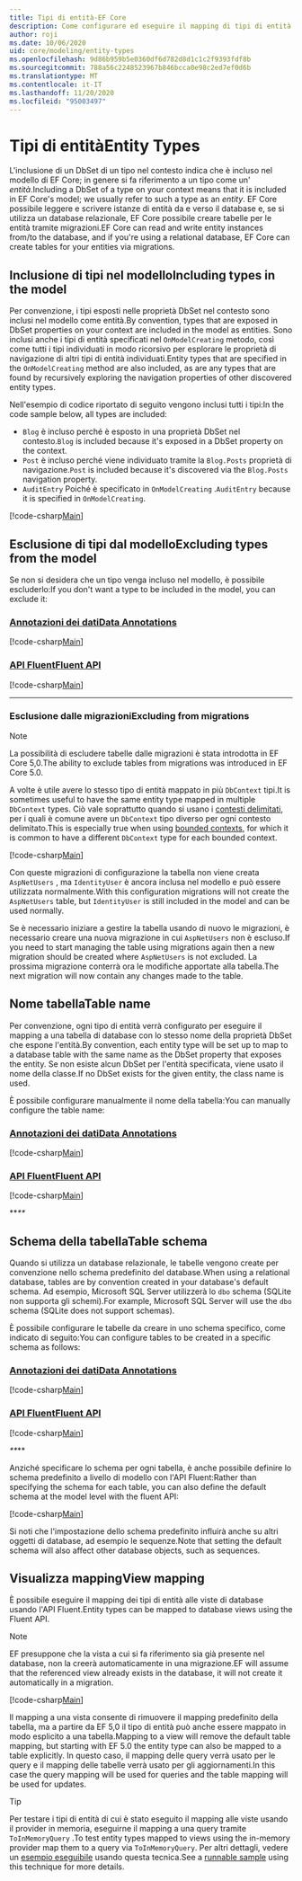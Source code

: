 ```yaml
---
title: Tipi di entità-EF Core
description: Come configurare ed eseguire il mapping di tipi di entità usando Entity Framework Core
author: roji
ms.date: 10/06/2020
uid: core/modeling/entity-types
ms.openlocfilehash: 9d86b959b5e0360df6d782d8d1c1c2f9393fdf8b
ms.sourcegitcommit: 788a56c2248523967b846bcca0e98c2ed7ef0d6b
ms.translationtype: MT
ms.contentlocale: it-IT
ms.lasthandoff: 11/20/2020
ms.locfileid: "95003497"
---
```

# <a name="entity-types"></a><span data-ttu-id="d624c-103">Tipi di entità</span><span class="sxs-lookup"><span data-stu-id="d624c-103">Entity Types</span></span>

<span data-ttu-id="d624c-104">L'inclusione di un DbSet di un tipo nel contesto indica che è incluso nel modello di EF Core; in genere si fa riferimento a un tipo come un' *entità*.</span><span class="sxs-lookup"><span data-stu-id="d624c-104">Including a DbSet of a type on your context means that it is included in EF Core's model; we usually refer to such a type as an *entity*.</span></span> <span data-ttu-id="d624c-105">EF Core possibile leggere e scrivere istanze di entità da e verso il database e, se si utilizza un database relazionale, EF Core possibile creare tabelle per le entità tramite migrazioni.</span><span class="sxs-lookup"><span data-stu-id="d624c-105">EF Core can read and write entity instances from/to the database, and if you're using a relational database, EF Core can create tables for your entities via migrations.</span></span>

## <a name="including-types-in-the-model"></a><span data-ttu-id="d624c-106">Inclusione di tipi nel modello</span><span class="sxs-lookup"><span data-stu-id="d624c-106">Including types in the model</span></span>

<span data-ttu-id="d624c-107">Per convenzione, i tipi esposti nelle proprietà DbSet nel contesto sono inclusi nel modello come entità.</span><span class="sxs-lookup"><span data-stu-id="d624c-107">By convention, types that are exposed in DbSet properties on your context are included in the model as entities.</span></span> <span data-ttu-id="d624c-108">Sono inclusi anche i tipi di entità specificati nel `OnModelCreating` metodo, così come tutti i tipi individuati in modo ricorsivo per esplorare le proprietà di navigazione di altri tipi di entità individuati.</span><span class="sxs-lookup"><span data-stu-id="d624c-108">Entity types that are specified in the `OnModelCreating` method are also included, as are any types that are found by recursively exploring the navigation properties of other discovered entity types.</span></span>

<span data-ttu-id="d624c-109">Nell'esempio di codice riportato di seguito vengono inclusi tutti i tipi:</span><span class="sxs-lookup"><span data-stu-id="d624c-109">In the code sample below, all types are included:</span></span>

* <span data-ttu-id="d624c-110">`Blog` è incluso perché è esposto in una proprietà DbSet nel contesto.</span><span class="sxs-lookup"><span data-stu-id="d624c-110">`Blog` is included because it's exposed in a DbSet property on the context.</span></span>
* <span data-ttu-id="d624c-111">`Post` è incluso perché viene individuato tramite la `Blog.Posts` proprietà di navigazione.</span><span class="sxs-lookup"><span data-stu-id="d624c-111">`Post` is included because it's discovered via the `Blog.Posts` navigation property.</span></span>
* <span data-ttu-id="d624c-112">`AuditEntry` Poiché è specificato in `OnModelCreating` .</span><span class="sxs-lookup"><span data-stu-id="d624c-112">`AuditEntry` because it is specified in `OnModelCreating`.</span></span>

[!code-csharp[Main](../../../samples/core/Modeling/Conventions/EntityTypes.cs?name=EntityTypes&highlight=3,7,16)]

## <a name="excluding-types-from-the-model"></a><span data-ttu-id="d624c-113">Esclusione di tipi dal modello</span><span class="sxs-lookup"><span data-stu-id="d624c-113">Excluding types from the model</span></span>

<span data-ttu-id="d624c-114">Se non si desidera che un tipo venga incluso nel modello, è possibile escluderlo:</span><span class="sxs-lookup"><span data-stu-id="d624c-114">If you don't want a type to be included in the model, you can exclude it:</span></span>

### <a name="data-annotations"></a>[<span data-ttu-id="d624c-115">Annotazioni dei dati</span><span class="sxs-lookup"><span data-stu-id="d624c-115">Data Annotations</span></span>](#tab/data-annotations)

[!code-csharp[Main](../../../samples/core/Modeling/DataAnnotations/IgnoreType.cs?name=IgnoreType&highlight=1)]

### <a name="fluent-api"></a>[<span data-ttu-id="d624c-116">API Fluent</span><span class="sxs-lookup"><span data-stu-id="d624c-116">Fluent API</span></span>](#tab/fluent-api)

[!code-csharp[Main](../../../samples/core/Modeling/FluentAPI/IgnoreType.cs?name=IgnoreType&highlight=3)]

***

### <a name="excluding-from-migrations"></a><span data-ttu-id="d624c-117">Esclusione dalle migrazioni</span><span class="sxs-lookup"><span data-stu-id="d624c-117">Excluding from migrations</span></span>

> [!NOTE]
> <span data-ttu-id="d624c-118">La possibilità di escludere tabelle dalle migrazioni è stata introdotta in EF Core 5,0.</span><span class="sxs-lookup"><span data-stu-id="d624c-118">The ability to exclude tables from migrations was introduced in EF Core 5.0.</span></span>

<span data-ttu-id="d624c-119">A volte è utile avere lo stesso tipo di entità mappato in più `DbContext` tipi.</span><span class="sxs-lookup"><span data-stu-id="d624c-119">It is sometimes useful to have the same entity type mapped in multiple `DbContext` types.</span></span> <span data-ttu-id="d624c-120">Ciò vale soprattutto quando si usano i [contesti delimitati](https://www.martinfowler.com/bliki/BoundedContext.html), per i quali è comune avere un `DbContext` tipo diverso per ogni contesto delimitato.</span><span class="sxs-lookup"><span data-stu-id="d624c-120">This is especially true when using [bounded contexts](https://www.martinfowler.com/bliki/BoundedContext.html), for which it is common to have a different `DbContext` type for each bounded context.</span></span>

[!code-csharp[Main](../../../samples/core/Modeling/FluentAPI/TableExcludeFromMigrations.cs?name=TableExcludeFromMigrations&highlight=4)]

<span data-ttu-id="d624c-121">Con queste migrazioni di configurazione la tabella non viene creata `AspNetUsers` , ma `IdentityUser` è ancora inclusa nel modello e può essere utilizzata normalmente.</span><span class="sxs-lookup"><span data-stu-id="d624c-121">With this configuration migrations will not create the `AspNetUsers` table, but `IdentityUser` is still included in the model and can be used normally.</span></span>

<span data-ttu-id="d624c-122">Se è necessario iniziare a gestire la tabella usando di nuovo le migrazioni, è necessario creare una nuova migrazione in cui `AspNetUsers` non è escluso.</span><span class="sxs-lookup"><span data-stu-id="d624c-122">If you need to start managing the table using migrations again then a new migration should be created where `AspNetUsers` is not excluded.</span></span> <span data-ttu-id="d624c-123">La prossima migrazione conterrà ora le modifiche apportate alla tabella.</span><span class="sxs-lookup"><span data-stu-id="d624c-123">The next migration will now contain any changes made to the table.</span></span>

## <a name="table-name"></a><span data-ttu-id="d624c-124">Nome tabella</span><span class="sxs-lookup"><span data-stu-id="d624c-124">Table name</span></span>

<span data-ttu-id="d624c-125">Per convenzione, ogni tipo di entità verrà configurato per eseguire il mapping a una tabella di database con lo stesso nome della proprietà DbSet che espone l'entità.</span><span class="sxs-lookup"><span data-stu-id="d624c-125">By convention, each entity type will be set up to map to a database table with the same name as the DbSet property that exposes the entity.</span></span> <span data-ttu-id="d624c-126">Se non esiste alcun DbSet per l'entità specificata, viene usato il nome della classe.</span><span class="sxs-lookup"><span data-stu-id="d624c-126">If no DbSet exists for the given entity, the class name is used.</span></span>

<span data-ttu-id="d624c-127">È possibile configurare manualmente il nome della tabella:</span><span class="sxs-lookup"><span data-stu-id="d624c-127">You can manually configure the table name:</span></span>

### <a name="data-annotations"></a>[<span data-ttu-id="d624c-128">Annotazioni dei dati</span><span class="sxs-lookup"><span data-stu-id="d624c-128">Data Annotations</span></span>](#tab/data-annotations)

[!code-csharp[Main](../../../samples/core/Modeling/DataAnnotations/TableName.cs?Name=TableName&highlight=1)]

### <a name="fluent-api"></a>[<span data-ttu-id="d624c-129">API Fluent</span><span class="sxs-lookup"><span data-stu-id="d624c-129">Fluent API</span></span>](#tab/fluent-api)

[!code-csharp[Main](../../../samples/core/Modeling/FluentAPI/TableName.cs?Name=TableName&highlight=3-4)]

<span data-ttu-id="d624c-130">\*\*_</span><span class="sxs-lookup"><span data-stu-id="d624c-130">\*\*_</span></span>

## <a name="table-schema"></a><span data-ttu-id="d624c-131">Schema della tabella</span><span class="sxs-lookup"><span data-stu-id="d624c-131">Table schema</span></span>

<span data-ttu-id="d624c-132">Quando si utilizza un database relazionale, le tabelle vengono create per convenzione nello schema predefinito del database.</span><span class="sxs-lookup"><span data-stu-id="d624c-132">When using a relational database, tables are by convention created in your database's default schema.</span></span> <span data-ttu-id="d624c-133">Ad esempio, Microsoft SQL Server utilizzerà lo `dbo` schema (SQLite non supporta gli schemi).</span><span class="sxs-lookup"><span data-stu-id="d624c-133">For example, Microsoft SQL Server will use the `dbo` schema (SQLite does not support schemas).</span></span>

<span data-ttu-id="d624c-134">È possibile configurare le tabelle da creare in uno schema specifico, come indicato di seguito:</span><span class="sxs-lookup"><span data-stu-id="d624c-134">You can configure tables to be created in a specific schema as follows:</span></span>

### <a name="data-annotations"></a>[<span data-ttu-id="d624c-135">Annotazioni dei dati</span><span class="sxs-lookup"><span data-stu-id="d624c-135">Data Annotations</span></span>](#tab/data-annotations)

[!code-csharp[Main](../../../samples/core/Modeling/DataAnnotations/TableNameAndSchema.cs?name=TableNameAndSchema&highlight=1)]

### <a name="fluent-api"></a>[<span data-ttu-id="d624c-136">API Fluent</span><span class="sxs-lookup"><span data-stu-id="d624c-136">Fluent API</span></span>](#tab/fluent-api)

[!code-csharp[Main](../../../samples/core/Modeling/FluentAPI/TableNameAndSchema.cs?name=TableNameAndSchema&highlight=3-4)]

<span data-ttu-id="d624c-137">_\*\*</span><span class="sxs-lookup"><span data-stu-id="d624c-137">_\*\*</span></span>

<span data-ttu-id="d624c-138">Anziché specificare lo schema per ogni tabella, è anche possibile definire lo schema predefinito a livello di modello con l'API Fluent:</span><span class="sxs-lookup"><span data-stu-id="d624c-138">Rather than specifying the schema for each table, you can also define the default schema at the model level with the fluent API:</span></span>

[!code-csharp[Main](../../../samples/core/Modeling/FluentAPI/DefaultSchema.cs?name=DefaultSchema&highlight=3)]

<span data-ttu-id="d624c-139">Si noti che l'impostazione dello schema predefinito influirà anche su altri oggetti di database, ad esempio le sequenze.</span><span class="sxs-lookup"><span data-stu-id="d624c-139">Note that setting the default schema will also affect other database objects, such as sequences.</span></span>

## <a name="view-mapping"></a><span data-ttu-id="d624c-140">Visualizza mapping</span><span class="sxs-lookup"><span data-stu-id="d624c-140">View mapping</span></span>

<span data-ttu-id="d624c-141">È possibile eseguire il mapping dei tipi di entità alle viste di database usando l'API Fluent.</span><span class="sxs-lookup"><span data-stu-id="d624c-141">Entity types can be mapped to database views using the Fluent API.</span></span>

> [!Note]
> <span data-ttu-id="d624c-142">EF presuppone che la vista a cui si fa riferimento sia già presente nel database, non la creerà automaticamente in una migrazione.</span><span class="sxs-lookup"><span data-stu-id="d624c-142">EF will assume that the referenced view already exists in the database, it will not create it automatically in a migration.</span></span>

[!code-csharp[Main](../../../samples/core/Modeling/FluentAPI/ViewNameAndSchema.cs?name=ViewNameAndSchema&highlight=1)]

 <span data-ttu-id="d624c-143">Il mapping a una vista consente di rimuovere il mapping predefinito della tabella, ma a partire da EF 5,0 il tipo di entità può anche essere mappato in modo esplicito a una tabella.</span><span class="sxs-lookup"><span data-stu-id="d624c-143">Mapping to a view will remove the default table mapping, but starting with EF 5.0 the entity type can also be mapped to a table explicitly.</span></span> <span data-ttu-id="d624c-144">In questo caso, il mapping delle query verrà usato per le query e il mapping delle tabelle verrà usato per gli aggiornamenti.</span><span class="sxs-lookup"><span data-stu-id="d624c-144">In this case the query mapping will be used for queries and the table mapping will be used for updates.</span></span>

> [!TIP]
> <span data-ttu-id="d624c-145">Per testare i tipi di entità di cui è stato eseguito il mapping alle viste usando il provider in memoria, eseguirne il mapping a una query tramite `ToInMemoryQuery` .</span><span class="sxs-lookup"><span data-stu-id="d624c-145">To test entity types mapped to views using the in-memory provider map them to a query via `ToInMemoryQuery`.</span></span> <span data-ttu-id="d624c-146">Per altri dettagli, vedere un [esempio eseguibile](https://github.com/dotnet/EntityFramework.Docs/tree/master/samples/core/Miscellaneous/Testing/ItemsWebApi/) usando questa tecnica.</span><span class="sxs-lookup"><span data-stu-id="d624c-146">See a [runnable sample](https://github.com/dotnet/EntityFramework.Docs/tree/master/samples/core/Miscellaneous/Testing/ItemsWebApi/) using this technique for more details.</span></span>

